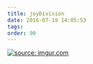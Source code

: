 ```yaml
---
title: joyDivision
date: 2016-07-19 14:05:53
tags:
order: 90
---
```

<a href="http://i.imgur.com/LDmrCrE.png"><img src="http://i.imgur.com/LDmrCrE.png" title="source: imgur.com" /></a>
